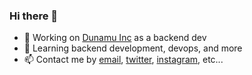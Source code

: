 ### Hi there 👋

* 🔭 Working on [Dunamu Inc](https://dunamu.com) as a backend dev
* 🌱 Learning backend development, devops, and more
* 📫 Contact me by [email](hellodhlyn@gmail.com), [twitter](https://twitter.com/hellodhlyn), [instagram](https://instagram.com/hellodhlyb), etc...
